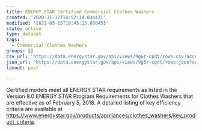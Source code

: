 ```yaml
---
title: ENERGY STAR Certified Commercial Clothes Washers
created: '2020-11-12T14:52:14.834471'
modified: '2021-05-15T10:45:15.660453'
state: active
type: dataset
tags:
  - Commercial Clothes Washers
groups: []
csv_url: 'https://data.energystar.gov/api/views/9g6r-cpdt/rows.csv?accessType=DOWNLOAD'
json_url: 'https://data.energystar.gov/api/views/9g6r-cpdt/rows.json?accessType=DOWNLOAD'
layout: post

---
```

Certified models meet all ENERGY STAR requirements as listed in the Version 8.0 ENERGY STAR Program Requirements for Clothes Washers that are effective as of February 5, 2018. A detailed listing of key efficiency criteria are available at https://www.energystar.gov/products/appliances/clothes_washers/key_product_criteria.
